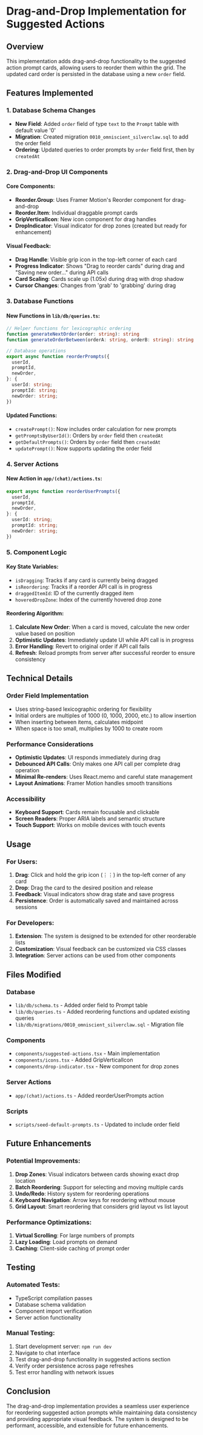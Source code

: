 # Drag-and-Drop Implementation for Suggested Actions

## Overview

This implementation adds drag-and-drop functionality to the suggested action prompt cards, allowing users to reorder them within the grid. The updated card order is persisted in the database using a new `order` field.

## Features Implemented

### 1. Database Schema Changes

- **New Field**: Added `order` field of type `text` to the `Prompt` table with default value '0'
- **Migration**: Created migration `0010_omniscient_silverclaw.sql` to add the order field
- **Ordering**: Updated queries to order prompts by `order` field first, then by `createdAt`

### 2. Drag-and-Drop UI Components

#### Core Components:
- **Reorder.Group**: Uses Framer Motion's Reorder component for drag-and-drop
- **Reorder.Item**: Individual draggable prompt cards
- **GripVerticalIcon**: New icon component for drag handles
- **DropIndicator**: Visual indicator for drop zones (created but ready for enhancement)

#### Visual Feedback:
- **Drag Handle**: Visible grip icon in the top-left corner of each card
- **Progress Indicator**: Shows "Drag to reorder cards" during drag and "Saving new order..." during API calls
- **Card Scaling**: Cards scale up (1.05x) during drag with drop shadow
- **Cursor Changes**: Changes from 'grab' to 'grabbing' during drag

### 3. Database Functions

#### New Functions in `lib/db/queries.ts`:
```typescript
// Helper functions for lexicographic ordering
function generateNextOrder(order: string): string
function generateOrderBetween(orderA: string, orderB: string): string

// Database operations
export async function reorderPrompts({
  userId,
  promptId, 
  newOrder,
}: {
  userId: string;
  promptId: string;
  newOrder: string;
})
```

#### Updated Functions:
- `createPrompt()`: Now includes order calculation for new prompts
- `getPromptsByUserId()`: Orders by `order` field then `createdAt`
- `getDefaultPrompts()`: Orders by `order` field then `createdAt`
- `updatePrompt()`: Now supports updating the order field

### 4. Server Actions

#### New Action in `app/(chat)/actions.ts`:
```typescript
export async function reorderUserPrompts({
  userId,
  promptId,
  newOrder,
}: {
  userId: string;
  promptId: string;
  newOrder: string;
})
```

### 5. Component Logic

#### Key State Variables:
- `isDragging`: Tracks if any card is currently being dragged
- `isReordering`: Tracks if a reorder API call is in progress
- `draggedItemId`: ID of the currently dragged item
- `hoveredDropZone`: Index of the currently hovered drop zone

#### Reordering Algorithm:
1. **Calculate New Order**: When a card is moved, calculate the new order value based on position
2. **Optimistic Updates**: Immediately update UI while API call is in progress
3. **Error Handling**: Revert to original order if API call fails
4. **Refresh**: Reload prompts from server after successful reorder to ensure consistency

## Technical Details

### Order Field Implementation
- Uses string-based lexicographic ordering for flexibility
- Initial orders are multiples of 1000 (0, 1000, 2000, etc.) to allow insertion
- When inserting between items, calculates midpoint
- When space is too small, multiplies by 1000 to create room

### Performance Considerations
- **Optimistic Updates**: UI responds immediately during drag
- **Debounced API Calls**: Only makes one API call per complete drag operation
- **Minimal Re-renders**: Uses React.memo and careful state management
- **Layout Animations**: Framer Motion handles smooth transitions

### Accessibility
- **Keyboard Support**: Cards remain focusable and clickable
- **Screen Readers**: Proper ARIA labels and semantic structure
- **Touch Support**: Works on mobile devices with touch events

## Usage

### For Users:
1. **Drag**: Click and hold the grip icon (⋮⋮) in the top-left corner of any card
2. **Drop**: Drag the card to the desired position and release
3. **Feedback**: Visual indicators show drag state and save progress
4. **Persistence**: Order is automatically saved and maintained across sessions

### For Developers:
1. **Extension**: The system is designed to be extended for other reorderable lists
2. **Customization**: Visual feedback can be customized via CSS classes
3. **Integration**: Server actions can be used from other components

## Files Modified

### Database
- `lib/db/schema.ts` - Added order field to Prompt table
- `lib/db/queries.ts` - Added reordering functions and updated existing queries
- `lib/db/migrations/0010_omniscient_silverclaw.sql` - Migration file

### Components  
- `components/suggested-actions.tsx` - Main implementation
- `components/icons.tsx` - Added GripVerticalIcon
- `components/drop-indicator.tsx` - New component for drop zones

### Server Actions
- `app/(chat)/actions.ts` - Added reorderUserPrompts action

### Scripts
- `scripts/seed-default-prompts.ts` - Updated to include order field

## Future Enhancements

### Potential Improvements:
1. **Drop Zones**: Visual indicators between cards showing exact drop location
2. **Batch Reordering**: Support for selecting and moving multiple cards
3. **Undo/Redo**: History system for reordering operations
4. **Keyboard Navigation**: Arrow keys for reordering without mouse
5. **Grid Layout**: Smart reordering that considers grid layout vs list layout

### Performance Optimizations:
1. **Virtual Scrolling**: For large numbers of prompts
2. **Lazy Loading**: Load prompts on demand
3. **Caching**: Client-side caching of prompt order

## Testing

### Automated Tests:
- TypeScript compilation passes
- Database schema validation
- Component import verification
- Server action functionality

### Manual Testing:
1. Start development server: `npm run dev`
2. Navigate to chat interface
3. Test drag-and-drop functionality in suggested actions section
4. Verify order persistence across page refreshes
5. Test error handling with network issues

## Conclusion

The drag-and-drop implementation provides a seamless user experience for reordering suggested action prompts while maintaining data consistency and providing appropriate visual feedback. The system is designed to be performant, accessible, and extensible for future enhancements.
